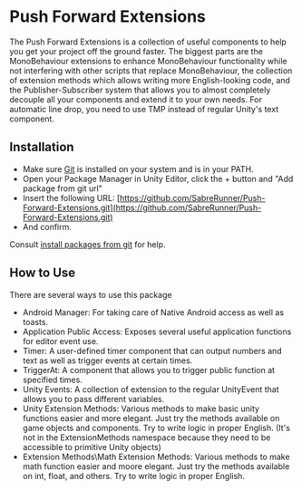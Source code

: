 # Push Forward Extensions
The Push Forward Extensions is a collection of useful components to help you get your project off the ground faster.
The biggest parts are the MonoBehaviour extensions to enhance MonoBehaviour functionality while not interfering with other scripts that replace MonoBehaviour, the collection of extension methods which allows writing more English-looking code, and the Publisher-Subscriber system that allows you to almost completely decouple all your components and extend it to your own needs.
For automatic line drop, you need to use TMP instead of regular Unity's text component.

## Installation

* Make sure [Git](https://git-scm.com/) is installed on your system and is in your PATH.
* Open your Package Manager in Unity Editor, click the + button and "Add package from git url"
* Insert the following URL: [https://github.com/SabreRunner/Push-Forward-Extensions.git](https://github.com/SabreRunner/Push-Forward-Extensions.git)
* And confirm.

Consult [install packages from git](https://docs.unity3d.com/Manual/upm-ui-giturl.html "Installing from a Git URL") for help.

## How to Use

There are several ways to use this package

* Android Manager: For taking care of Native Android access as well as toasts.
* Application Public Access: Exposes several useful application functions for editor event use.
* Timer: A user-defined timer component that can output numbers and text as well as trigger events at certain times.
* TriggerAt: A component that allows you to trigger public function at specified times.
* Unity Events: A collection of extension to the regular UnityEvent that allows you to pass different variables.
* Unity Extension Methods: Various methods to make basic unity functions easier and more elegant. Just try the methods available on game objects and components. Try to write logic in proper English. (It's not in the ExtensionMethods namespace because they need to be accessible to primitive Unity objects)
* Extension Methods\Math Extension Methods: Various methods to make math function easier and moore elegant. Just try the methods available on int, float, and others. Try to write logic in proper English. 